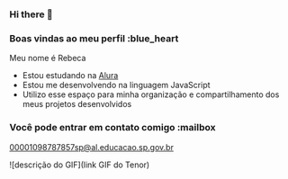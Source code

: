 ### Hi there 👋
### Boas vindas ao meu perfil :blue_heart

Meu nome é Rebeca

- Estou estudando na [Alura](https://www.alura.com.br)
- Estou me desenvolvendo na linguagem JavaScript
- Utilizo esse espaço para minha organização e compartilhamento dos meus projetos desenvolvidos

### Você pode entrar em contato comigo :mailbox
00001098787857sp@al.educacao.sp.gov.br


![descrição do GIF](link GIF do Tenor)

